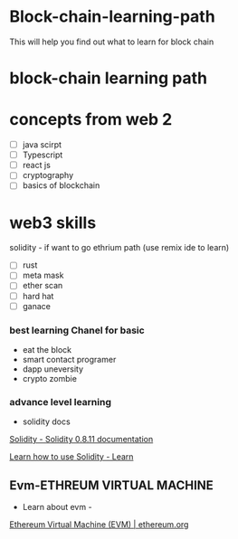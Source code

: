 # Block-chain-learning-path
This will help you find out what to learn for block chain
# block-chain learning path

# concepts from web 2

- [ ]  java scirpt
- [ ]  Typescript
- [ ]  react js
- [ ]  cryptography
- [ ]  basics of blockchain

# web3 skills

solidity - if want to go ethrium path (use remix ide to learn)

- [ ]  rust
- [ ]  meta mask
- [ ]  ether scan
- [ ]  hard hat
- [ ]  ganace

### best learning Chanel for basic

- eat the block
- smart contact programer
- dapp uneversity
- crypto zombie

### advance level learning

- solidity docs

[Solidity - Solidity 0.8.11 documentation](https://docs.soliditylang.org/)

[Learn how to use Solidity - Learn](https://docs.microsoft.com/en-us/learn/modules/blockchain-learning-solidity/)

## Evm-ETHREUM VIRTUAL MACHINE

- Learn about evm -

[Ethereum Virtual Machine (EVM) | ethereum.org](https://ethereum.org/en/developers/docs/evm/)


